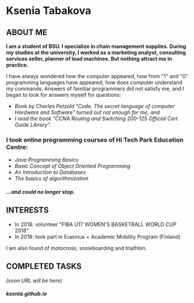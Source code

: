 # Ksenia Tabakova
## ABOUT ME
**I am a student of BSU. I specialize in chain management supplies. During my studies at the university, I worked as a marketing analyst, consulting services seller, planner of load machines. But nothing attract me in practice.**

I have always wondered how the computer appeared, how from "1" and "0" programming languages have appeared, how does computer understand my commands. Answers of familiar programmers did not satisfy me, and I began to look for answers myself for questions:

- *Book by Charles Petzold "Code. The secret language of computer Hardware and Software" turned out not enough for me, and*
- *I read the book "CCNA Routing and Switching 200-125 Official Cert Guide Library".*

### I took online programming courses of  Hi Tech Park Education Centre:
- *Java Programming Basics*
- *Basic Concept of Object Oriented Programming*
- *An Introduction to Databases*
- *The basics of algorithmization*

#### <a name="content1"></a> *...and could no longer stop.*

## INTERESTS

- In 2018: volunteer "FIBA U17 WOMEN'S BASKETBALL WORLD CUP 2018"
- In 2018: took part in Erasmus + Academic Mobility Program (Finland)

I am also found of motocross, snowboarding and triathlon.

## COMPLETED TASKS

*(soon URL will be here)*



#### *ksenia.github.io*
